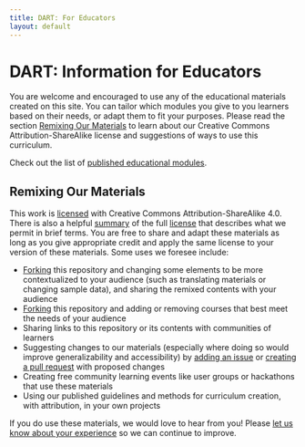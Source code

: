 ```yaml
---
title: DART: For Educators
layout: default
---
```


# DART: Information for Educators

You are welcome and encouraged to use any of the educational materials created on this site. You can tailor which modules you give to you learners based on their needs, or adapt them to fit your purposes. Please read the section [Remixing Our Materials](#remixing-our-materials) to learn about our Creative Commons Attribution-ShareAlike license and suggestions of ways to use this curriculum.

Check out the list of [published educational modules](list_of_modules).


## Remixing Our Materials

This work is [licensed](LICENSE) with Creative Commons Attribution-ShareAlike 4.0.  There is also a helpful [summary](https://creativecommons.org/licenses/by-sa/4.0/) of the full [license](LICENSE) that describes what we permit in brief terms.  You are free to share and adapt these materials as long as you give appropriate credit and apply the same license to your version of these materials.  Some uses we foresee include:

* [Forking](https://docs.github.com/en/get-started/quickstart/fork-a-repo) this repository and changing some elements to be more contextualized to your audience (such as translating materials or changing sample data), and sharing the remixed contents with your audience
* [Forking](https://docs.github.com/en/get-started/quickstart/fork-a-repo) this repository and adding or removing courses that best meet the needs of your audience
* Sharing links to this repository or its contents with communities of learners
* Suggesting changes to our materials (especially where doing so would improve generalizability and accessibility) by [adding an issue](https://docs.github.com/en/issues/tracking-your-work-with-issues/creating-an-issue#creating-an-issue-from-a-repository) or [creating a pull request](https://docs.github.com/en/pull-requests/collaborating-with-pull-requests/proposing-changes-to-your-work-with-pull-requests/creating-a-pull-request-from-a-fork) with proposed changes
* Creating free community learning events like user groups or hackathons that use these materials
* Using our published guidelines and methods for curriculum creation, with attribution, in your own projects

If you do use these materials, we would love to hear from you!  Please [let us know about your experience](mailto:dart@chop.edu) so we can continue to improve.
